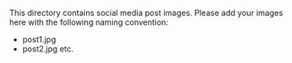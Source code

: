 This directory contains social media post images. Please add your images here with the following naming convention:

- post1.jpg
- post2.jpg
  etc.
